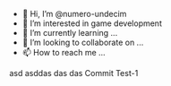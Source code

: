 - 👋 Hi, I’m @numero-undecim
- 👀 I’m interested in game development
- 🌱 I’m currently learning ...
- 💞️ I’m looking to collaborate on ...
- 📫 How to reach me ...

asd
asddas
das
das
Commit Test-1

<!---
numero-undecim/numero-undecim is a ✨ special ✨ repository because its `README.md` (this file) appears on your GitHub profile.
You can click the Preview link to take a look at your changes.
--->

